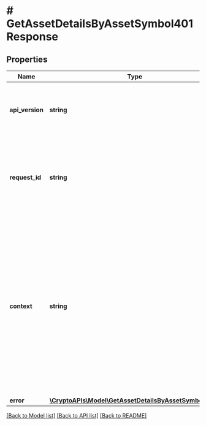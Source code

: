 # # GetAssetDetailsByAssetSymbol401Response

## Properties

Name | Type | Description | Notes
------------ | ------------- | ------------- | -------------
**api_version** | **string** | Specifies the version of the API that incorporates this endpoint. |
**request_id** | **string** | Defines the ID of the request. The &#x60;requestId&#x60; is generated by Crypto APIs and it&#39;s unique for every request. |
**context** | **string** | In batch situations the user can use the context to correlate responses with requests. This property is present regardless of whether the response was successful or returned as an error. &#x60;context&#x60; is specified by the user. | [optional]
**error** | [**\CryptoAPIs\Model\GetAssetDetailsByAssetSymbolE401**](GetAssetDetailsByAssetSymbolE401.md) |  |

[[Back to Model list]](../../README.md#models) [[Back to API list]](../../README.md#endpoints) [[Back to README]](../../README.md)
